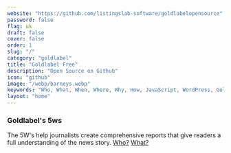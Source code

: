 ```yaml
---
website: "https://github.com/listingslab-software/goldlabelopensource"
password: false
flag: uk
draft: false
cover: false
order: 1
slug: "/"
category: "goldlabel"
title: "Goldlabel Free"
description: "Open Source on Github"
icon: "github"
image: "/webp/barneys.webp"
keywords: "Who, What, When, Where, Why, How, JavaScript, WordPress, Goldlabel, Gatsby React, Progressive Web App, MUI"
layout: "home"
---
```


### Goldlabel's 5ws

The 5W's help journalists create comprehensive reports that give readers a full understanding of the news story. [Who?](/the-5-ws/who/) [What?](/the-5-ws/what/)